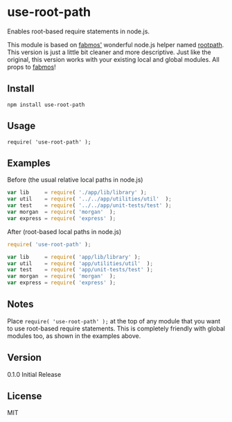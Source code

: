 use-root-path
=============

Enables root-based require statements in node.js.

This module is based on [fabmos'](https://www.npmjs.com/~fabmos) wonderful node.js helper named [rootpath](https://www.npmjs.com/package/rootpath). This version is just a little bit cleaner and more descriptive. Just like the original, this version works with your existing local and global modules. All props to [fabmos](https://www.npmjs.com/~fabmos)!


Install
-------

`npm install use-root-path`


Usage
-----

`require( 'use-root-path' );`


Examples
--------

Before (the usual relative local paths in node.js)
```JavaScript
var lib     = require( './app/lib/library' );
var util    = require( '../../app/utilities/util'  );
var test    = require( '../../app/unit-tests/test' );
var morgan  = require( 'morgan'  );
var express = require( 'express' );
```

After (root-based local paths in node.js)
```JavaScript
require( 'use-root-path' );

var lib     = require( 'app/lib/library' );
var util    = require( 'app/utilities/util'  );
var test    = require( 'app/unit-tests/test' );
var morgan  = require( 'morgan'  );
var express = require( 'express' );
```


Notes
-----

Place `require( 'use-root-path' );` at the top of any module that you want to use root-based require statements. This is completely friendly with global modules too, as shown in the examples above.


Version
-------

0.1.0 Initial Release


License
-------

MIT
